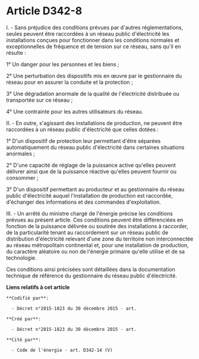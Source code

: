 # Article D342-8

I. - Sans préjudice des conditions prévues par d'autres réglementations, seules peuvent être raccordées à un réseau public
d'électricité les installations conçues pour fonctionner dans les conditions normales et exceptionnelles de fréquence et de
tension sur ce réseau, sans qu'il en résulte :

1° Un danger pour les personnes et les biens ;

2° Une perturbation des dispositifs mis en œuvre par le gestionnaire du réseau pour en assurer la conduite et la protection ;

3° Une dégradation anormale de la qualité de l'électricité distribuée ou transportée sur ce réseau ;

4° Une contrainte pour les autres utilisateurs du réseau.

II. - En outre, s'agissant des installations de production, ne peuvent être raccordées à un réseau public d'électricité que
celles dotées :

1° D'un dispositif de protection leur permettant d'être séparées automatiquement du réseau public d'électricité dans
certaines situations anormales ;

2° D'une capacité de réglage de la puissance active qu'elles peuvent délivrer ainsi que de la puissance réactive qu'elles
peuvent fournir ou consommer ;

3° D'un dispositif permettant au producteur et au gestionnaire du réseau public d'électricité auquel l'installation de
production est raccordée, d'échanger des informations et des commandes d'exploitation.

III. - Un arrêté du ministre chargé de l'énergie précise les conditions prévues au présent article. Ces conditions peuvent
être différenciées en fonction de la puissance délivrée ou soutirée des installations à raccorder, de la particularité tenant
au raccordement sur un réseau public de distribution d'électricité relevant d'une zone du territoire non interconnectée au
réseau métropolitain continental et, pour une installation de production, du caractère aléatoire ou non de l'énergie primaire
qu'elle utilise et de sa technologie.

Ces conditions ainsi précisées sont détaillées dans la documentation technique de référence du gestionnaire du réseau public
d'électricité.

**Liens relatifs à cet article**

	**Codifié par**:

	  - Décret n°2015-1823 du 30 décembre 2015 - art.

	**Créé par**:

	  - Décret n°2015-1823 du 30 décembre 2015 - art.

	**Cité par**:

	  - Code de l'énergie - art. D342-14 (V)
